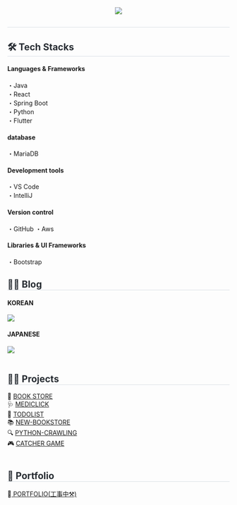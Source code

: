 
<div align= "center">
    <img src="https://capsule-render.vercel.app/api?type=rect&color=auto&height=100&text=Hyoni's%20WorkSpace&animation=&fontColor=ffffff&fontSize=30" />
    </div>
    <div style="text-align: left;"> 
    <h2 style="border-bottom: 1px solid #d8dee4; color: #282d33;">  </h2>  
    <div style="font-weight: 700; font-size: 15px; text-align: left; color: #282d33;">  </div> 
    </div>
    <div style="text-align: left;">
    <h2 style="border-bottom: 1px solid #d8dee4; color: #282d33;"> 🛠️ Tech Stacks </h2>
    <div style="margin: ; text-align: left;" "text-align: left;"> 
<!--         <img src="https://img.shields.io/badge/Bootstrap-7952B3?style=for-the-badge&logo=Bootstrap&logoColor=white"> -->
        <h4>Languages & Frameworks</h4>
        ・Java<br/>
        ・React<br/>
        ・Spring Boot<br>
        ・Python<br/>
        ・Flutter
        <h4>database</h4>
        ・MariaDB
        <h4>Development tools</h4>
        ・VS Code<br/>
        ・IntelliJ<br/>
        <h4>Version control</h4>
        ・GitHub
        ・Aws
        <h4>Libraries & UI Frameworks</h4>
        ・Bootstrap<br/>
    <div>
<!--      <img src="https://img.shields.io/badge/CSS3-1572B6?style=for-the-badge&logo=CSS3&logoColor=white">
          <img src="https://img.shields.io/badge/Github-181717?style=for-the-badge&logo=Github&logoColor=white">
          <img src="https://img.shields.io/badge/HTML5-E34F26?style=for-the-badge&logo=HTML5&logoColor=white">
          <img src="https://img.shields.io/badge/Java-007396?style=for-the-badge&logo=Java&logoColor=white">
          <br/><img src="https://img.shields.io/badge/Javascript-F7DF1E?style=for-the-badge&logo=Javascript&logoColor=white">
          <img src="https://img.shields.io/badge/MariaDB-003545?style=for-the-badge&logo=MariaDB&logoColor=white">
          <img src="https://img.shields.io/badge/MySQL-4479A1?style=for-the-badge&logo=MySQL&logoColor=white">
          <img src="https://img.shields.io/badge/Node.js-339933?style=for-the-badge&logo=Node.js&logoColor=white">
          <img src="https://img.shields.io/badge/React-61DAFB?style=for-the-badge&logo=React&logoColor=white">
          <br/><img src="https://img.shields.io/badge/Spring-6DB33F?style=for-the-badge&logo=Spring&logoColor=white">
          <img src="https://img.shields.io/badge/Slack-4A154B?style=for-the-badge&logo=Slack&logoColor=white">
          <img src="https://img.shields.io/badge/Spring Boot-6DB33F?style=for-the-badge&logo=Spring Boot&logoColor=white"> -->
          </div>
    </div>
    <div style="text-align: left;">
    <h2 style="border-bottom: 1px solid #d8dee4; color: #282d33;"> 🧑‍💻 Blog </h2>
    <h4>KOREAN</h4>
    <div style="text-align: left;"> <a href=https://velog.io/@hyoni/posts> <img src="https://img.shields.io/badge/Velog-20C997?style=for-the-badge&logo=Velog&logoColor=white&link=https://velog.io/@hyoni/posts"></a>
    <h4>JAPANESE</h4>
    <div style="text-align: left;"> <a href=https://zenn.dev/hyoni> <img src="https://img.shields.io/badge/Zenn -20C997?style=for-the-badge&logo=Zenn&logoColor=white&link=https://zenn.dev/hyoni"> </a>
          </div>  <br> 
    <div style="text-align: left;">  </div> 
        <h2 style="border-bottom: 1px solid #d8dee4; color: #282d33;"> 💁‍♀️ Projects </h2>
    <div>📔 <a href='https://www.hyoni.click/'>  BOOK STORE</a></div>
    <div>🩺 <a href='https://github.com/hyoni91/MediClick'>  MEDICLICK</a></div>
    <div>📆 <a href='https://hyoni91.github.io/TodoList/'>  TODOLIST</a></div>
    <div>📚 <a href='https://newbookstore-omega.vercel.app/'> NEW-BOOKSTORE</a></div>
    <div>🔍 <a href='https://github.com/hyoni91/python-crawling'> PYTHON-CRAWLING</a></div>
    <div>🎮 <a href='https://hyoni91.github.io/falling-catcher-game/'> CATCHER GAME</a></div>
    </div> <br/>
    <div style="text-align: left;">  </div> 
        <h2 style="border-bottom: 1px solid #d8dee4; color: #282d33;"> 🙌 Portfolio </h2>
    <div>🔗<a href='https://hyoni91.github.io/portfolio/'> PORTFOLIO(工事中⚒️)</a></div>    
    
    

    

    
